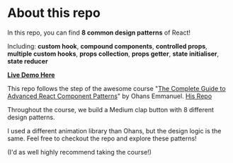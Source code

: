 # About this repo

In this repo, you can find **8 common design patterns** of React!

Including: **custom hook**, **compound components**, **controlled props**, **multiple custom hooks**, **props collection**, **props getter**, **state initialiser**, **state reducer**

**[Live Demo Here](https://12cassie34.github.io/react-design-pattern-with-medium-clap/#/)**

This repo follows the step of the awesome course "[The Complete Guide to Advanced React Component Patterns](https://www.udemy.com/course/the-complete-guide-to-advanced-react-patterns/)" by Ohans Emmanuel. [His Repo](https://github.com/ohansemmanuel/advanced-react-patterns-ultrasimplified/tree/master)

Throughout the course, we build a Medium clap button with 8 different design patterns.

I used a different animation library than Ohans, but the design logic is the same. Feel free to checkout the repo and explore these patterns!

(I'd as well highly recommend taking the course!)